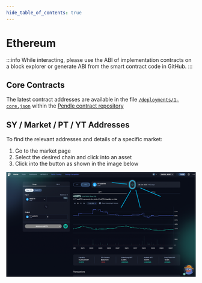 ```yaml
---
hide_table_of_contents: true
---
```


# Ethereum

:::info
While interacting, please use the ABI of implementation contracts on a block explorer or generate ABI from the smart contract code in GitHub.
:::

## Core Contracts

The latest contract addresses are available in the file [`/deployments/1-core.json`] within the
[Pendle contract repository]

[Pendle contract repository]: https://github.com/pendle-finance/pendle-core-v2-public
[`/deployments/1-core.json`]: https://github.com/pendle-finance/pendle-core-v2-public/blob/main/deployments/1-core.json


## SY / Market / PT / YT Addresses

To find the relevant addresses and details of a specific market:

1. Go to the market page
2. Select the desired chain and click into an asset
3. Click into the button as shown in the image below

![Market Info](/img/ProtocolMechanics/market_info.png "Market Info")
